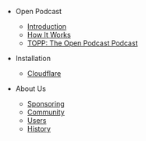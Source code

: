 - Open Podcast

  - [Introduction](/home.md)
  - [How It Works](how-it-works.md)
  - [TOPP: The Open Podcast Podcast](/podcast.md)

- Installation

  - [Cloudflare](install.md)

- About Us

  - [Sponsoring](/sponsoring.md)
  - [Community](/community.md)
  - [Users](/users.md)
  - [History](/history.md)
